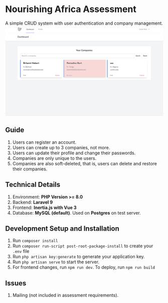 # Nourishing Africa Assessment
A simple CRUD system with user authentication and company management.
![homepage](public/home.png)

## Guide
1. Users can register an account.
2. Users can create up to 3 companies, not more.
3. Users can update their profile and change their passwords.
4. Companies are only unique to the users.
5. Companies are also soft-deleted, that is, users can delete and restore their companies.

## Technical Details
1. Environment: **PHP Version >= 8.0**
2. Backend: **Laravel 9**
3. Frontend: **Inertia.js with Vue 3**
4. Database: **MySQL (default)**. Used on **Postgres** on test server.

## Development Setup and Installation
1. Run `composer install`
2. Run `composer run-script post-root-package-install` to create your `.env` file
3. Run `php artisan key:generate` to generate your application key.
4. Run `php artisan serve` to start the server.
5. For frontend changes, run `npm run dev`. To deploy, run `npm run build`

## Issues
1. Mailing (not included in assessment requirements).
